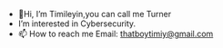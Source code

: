 - 👋Hi, I’m Timileyin,you can call me Turner
- I’m interested in Cybersecurity.
- 📫 How to reach me Email: thatboytimiy@gmail.com

<!---
ThatBoyTimiy/ThatBoyTimiy is a ✨ special ✨ repository because its `README.md` (this file) appears on your GitHub profile.
You can click the Preview link to take a look at your changes.
--->
